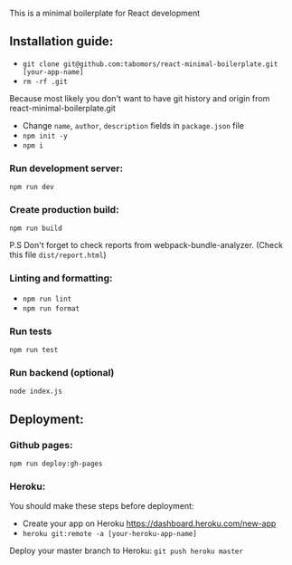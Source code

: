This is a minimal boilerplate for React development

## Installation guide:

- `git clone git@github.com:tabomors/react-minimal-boilerplate.git [your-app-name]`
- `rm -rf .git`

Because most likely you don't want to have git history and origin from react-minimal-boilerplate.git

- Change `name`, `author`, `description` fields in `package.json` file
- `npm init -y`
- `npm i`

### Run development server:

`npm run dev`

### Create production build:

`npm run build`

P.S Don't forget to check reports from webpack-bundle-analyzer. (Check this file `dist/report.html`)

### Linting and formatting:

* `npm run lint`
* `npm run format`

### Run tests

`npm run test`

### Run backend (optional)

`node index.js`

## Deployment:

### Github pages:

`npm run deploy:gh-pages`


### Heroku:

You should make these steps before deployment:

* Create your app on Heroku https://dashboard.heroku.com/new-app
* `heroku git:remote -a [your-heroku-app-name]`

Deploy your master branch to Heroku:
`git push heroku master`
